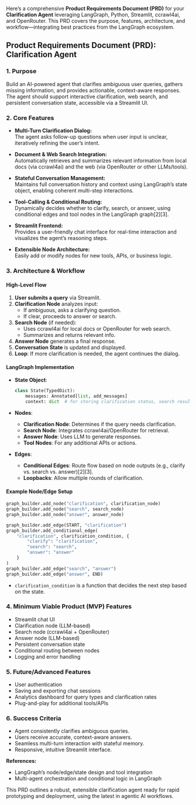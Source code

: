 Here’s a comprehensive **Product Requirements Document (PRD)** for your **Clarification Agent** leveraging LangGraph, Python, Streamlit, ccrawl4ai, and OpenRouter. This PRD covers the purpose, features, architecture, and workflow—integrating best practices from the LangGraph ecosystem.

## Product Requirements Document (PRD): Clarification Agent

### 1. **Purpose**
Build an AI-powered agent that clarifies ambiguous user queries, gathers missing information, and provides actionable, context-aware responses. The agent should support interactive clarification, web search, and persistent conversation state, accessible via a Streamlit UI.

### 2. **Core Features**

- **Multi-Turn Clarification Dialog:**  
  The agent asks follow-up questions when user input is unclear, iteratively refining the user’s intent.

- **Document & Web Search Integration:**  
  Automatically retrieves and summarizes relevant information from local docs (via ccrawl4ai) and the web (via OpenRouter or other LLMs/tools).

- **Stateful Conversation Management:**  
  Maintains full conversation history and context using LangGraph’s state object, enabling coherent multi-step interactions.

- **Tool-Calling & Conditional Routing:**  
  Dynamically decides whether to clarify, search, or answer, using conditional edges and tool nodes in the LangGraph graph[2][3].

- **Streamlit Frontend:**  
  Provides a user-friendly chat interface for real-time interaction and visualizes the agent’s reasoning steps.

- **Extensible Node Architecture:**  
  Easily add or modify nodes for new tools, APIs, or business logic.

### 3. **Architecture & Workflow**

#### **High-Level Flow**

1. **User submits a query** via Streamlit.
2. **Clarification Node** analyzes input:
   - If ambiguous, asks a clarifying question.
   - If clear, proceeds to answer or search.
3. **Search Node** (if needed):
   - Uses ccrawl4ai for local docs or OpenRouter for web search.
   - Summarizes and returns relevant info.
4. **Answer Node** generates a final response.
5. **Conversation State** is updated and displayed.
6. **Loop**: If more clarification is needed, the agent continues the dialog.

#### **LangGraph Implementation**

- **State Object**:  
  ```python
  class State(TypedDict):
      messages: Annotated[list, add_messages]
      context: dict  # for storing clarification status, search results, etc.
  ```

- **Nodes**:
  - **Clarification Node**: Determines if the query needs clarification.
  - **Search Node**: Integrates ccrawl4ai/OpenRouter for retrieval.
  - **Answer Node**: Uses LLM to generate responses.
  - **Tool Nodes**: For any additional APIs or actions.

- **Edges**:
  - **Conditional Edges**: Route flow based on node outputs (e.g., clarify vs. search vs. answer)[2][3].
  - **Loopbacks**: Allow multiple rounds of clarification.

#### **Example Node/Edge Setup**
```python
graph_builder.add_node("clarification", clarification_node)
graph_builder.add_node("search", search_node)
graph_builder.add_node("answer", answer_node)

graph_builder.add_edge(START, "clarification")
graph_builder.add_conditional_edge(
    "clarification", clarification_condition, {
        "clarify": "clarification",
        "search": "search",
        "answer": "answer"
    }
)
graph_builder.add_edge("search", "answer")
graph_builder.add_edge("answer", END)
```
- `clarification_condition` is a function that decides the next step based on the state.

### 4. **Minimum Viable Product (MVP) Features**

- Streamlit chat UI
- Clarification node (LLM-based)
- Search node (ccrawl4ai + OpenRouter)
- Answer node (LLM-based)
- Persistent conversation state
- Conditional routing between nodes
- Logging and error handling

### 5. **Future/Advanced Features**

- User authentication
- Saving and exporting chat sessions
- Analytics dashboard for query types and clarification rates
- Plug-and-play for additional tools/APIs

### 6. **Success Criteria**

- Agent consistently clarifies ambiguous queries.
- Users receive accurate, context-aware answers.
- Seamless multi-turn interaction with stateful memory.
- Responsive, intuitive Streamlit interface.

**References:**  
- LangGraph’s node/edge/state design and tool integration
- Multi-agent orchestration and conditional logic in LangGraph

This PRD outlines a robust, extensible clarification agent ready for rapid prototyping and deployment, using the latest in agentic AI workflows.
